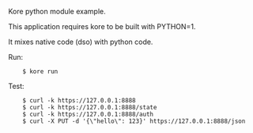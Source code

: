 Kore python module example.

This application requires kore to be built with PYTHON=1.

It mixes native code (dso) with python code.

Run:
```
	$ kore run
```

Test:
```
	$ curl -k https://127.0.0.1:8888
	$ curl -k https://127.0.0.1:8888/state
	$ curl -k https://127.0.0.1:8888/auth
	$ curl -X PUT -d '{\"hello\": 123}' https://127.0.0.1:8888/json
```
